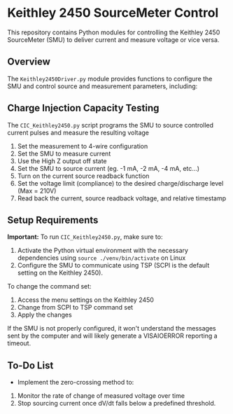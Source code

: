 # Keithley 2450 SourceMeter Control

This repository contains Python modules for controlling the Keithley 2450 SourceMeter (SMU) to deliver current and measure voltage or vice versa.

## Overview

The `Keithley2450Driver.py` module provides functions to configure the SMU and control source and measurement parameters, including:

## Charge Injection Capacity Testing

The `CIC_Keithley2450.py` script programs the SMU to source controlled current pulses and measure the resulting voltage

1. Set the measurement to 4-wire configuration
2. Set the SMU to measure current
3. Use the High Z output off state
4. Set the SMU to source current (eg. -1 mA, -2 mA, -4 mA, etc...)
5. Turn on the current source readback function
6. Set the voltage limit (compliance) to the desired charge/discharge level (Max = 210V)
7. Read back the current, source readback voltage, and relative timestamp

## Setup Requirements

**Important:** To run `CIC_Keithley2450.py`, make sure to:

1. Activate the Python virtual environment with the necessary dependencies
   using `source ./venv/bin/activate` on Linux
2. Configure the SMU to communicate using TSP (SCPI is the default setting on the Keithley 2450).

To change the command set:

1. Access the menu settings on the Keithley 2450
2. Change from SCPI to TSP command set
3. Apply the changes

If the SMU is not properly configured, it won't understand the messages sent by the computer and will likely generate a VISAIOERROR reporting a timeout.

## To-Do List

- Implement the zero-crossing method to:

1. Monitor the rate of change of measured voltage over time
2. Stop sourcing current once dV/dt falls below a predefined threshold.
